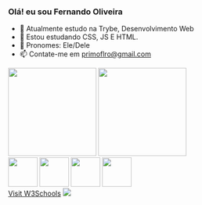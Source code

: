### Olá! eu sou Fernando Oliveira

- 👋 Atualmente estudo na Trybe, Desenvolvimento Web
- 👀 Estou estudando CSS, JS E HTML.
- 🌱 Pronomes: Ele/Dele
- 📫 Contate-me em primoflro@gmail.com

<div>
  <img height = "180em" src = "https://github-readme-stats.vercel.app/api?username=Fernando-Oli&show_icons=true&hide=contribs,prs&cache_seconds=86400&theme=darcula" />
  <img height = "180em" src = "https://github-readme-stats.vercel.app/api/top-langs/?username=Fernando-Oli&langs_count=8" />
</div>
<div>
  <img height = "60em" src="https://cdn.jsdelivr.net/gh/devicons/devicon/icons/html5/html5-original.svg" />
  <img height = "60em" src="https://cdn.jsdelivr.net/gh/devicons/devicon/icons/javascript/javascript-original.svg" />
  <img height = "60em" src="https://cdn.jsdelivr.net/gh/devicons/devicon/icons/css3/css3-original.svg" />
  <img height = "60em" src="https://cdn.jsdelivr.net/gh/devicons/devicon/icons/linux/linux-original.svg" />
</div>
<div> 
  <a href="https://www.w3schools.com">Visit W3Schools</a>
<a href ="https://www.linkedin.com/in/fernando1806/"><img src = "https://img.shields.io/badge/LinkedIn-0077B5?style=for-the-badge&logo=linkedin&logoColor=white"/></a>
</div>

